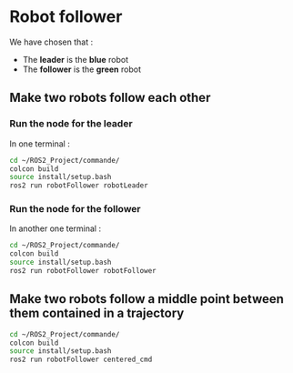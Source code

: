 # Robot follower

We have chosen that :
* The **leader** is the **blue** robot
* The **follower** is the **green** robot

## Make two robots follow each other

### Run the node for the leader 

In one terminal : 

```bash
cd ~/ROS2_Project/commande/
colcon build
source install/setup.bash
ros2 run robotFollower robotLeader
```

### Run the node for the follower

In another one terminal : 

```bash
cd ~/ROS2_Project/commande/
colcon build
source install/setup.bash
ros2 run robotFollower robotFollower
```

## Make two robots follow a middle point between them contained in a trajectory

```bash
cd ~/ROS2_Project/commande/
colcon build
source install/setup.bash
ros2 run robotFollower centered_cmd
```
